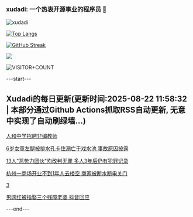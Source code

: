 ### xudadi: 一个热衷开源事业的程序员 👋

![xudadi](https://github-readme-stats-git-masterorgs-github-readme-stats-team.vercel.app/api?username=xudadi)

[![Top Langs](https://github-readme-stats.vercel.app/api/top-langs/?username=xudadi)](https://github.com/anuraghazra/github-readme-stats)

[![GitHub Streak](https://streak-stats.demolab.com?user=xudadi&locale=zh_Hans)](https://git.io/streak-stats)

![](https://raw.githubusercontent.com/xudadi/xudadi/main/assets/github-contribution-grid-snake.svg)

![VISITOR+COUNT](https://komarev.com/ghpvc/?username=xudadi&label=VISITOR+COUNT)


---start---

## Xudadi的每日更新(更新时间:2025-08-22 11:58:32 | 本部分通过Github Actions抓取RSS自动更新, 无意中实现了自动刷绿墙...)

[人和中学招聘非编教师](https://www.gongkaoleida.com/article/2579974)

[6岁女童左腿被排水孔卡住溺亡于戏水池 事故原因披露](https://m.163.com/news/article/K7H35CDA0514R9P4.html)

[13人"恶势力团伙"均改判无罪 多人3年后仍有犯罪记录](https://m.163.com/news/article/K7GK1V370514R9P4.html)

[杭州一商场开业不到1年人去楼空 商家被断水断电关门](https://m.163.com/news/article/K7H6F4UD0001899O.html)

[3](https://m.163.com/touch/news/sub/domestic)

[男网红被指娶三个残障老婆 抖音回应](https://m.163.com/news/article/K7GPJSGJ05561G0D.html)

---end---
